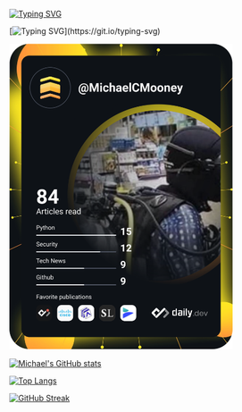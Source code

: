 [![Typing SVG](https://readme-typing-svg.herokuapp.com/?lines=Hi+There!+👋;Welcome+to+my+profile!&center=true)](https://git.io/typing-svg)

[![Typing SVG](https://readme-typing-svg.herokuapp.com/?lines=Hi+There!+👋;Welcome+to+my+profile!)](https://git.io/typing-svg)

<!--


- 🔭 I’m currently working on ...
- 🌱 I’m currently learning ...
- 👯 I’m looking to collaborate on ...
- 🤔 I’m looking for help with ...
- 💬 Ask me about ...
- 📫 How to reach me: ...
- ⚡ Fun fact: ...
-->


<a href="https://app.daily.dev/MichaelCMooney"><img src="https://github.com/MichaelCMooney/MichaelCMooney/blob/main/devcard.svg" width="400" alt="Michael Mooney's Dev Card"/></a>

[![Michael's GitHub stats](https://github-readme-stats.vercel.app/api?username=MichaelCMooney&theme=radical)](https://github.com/anuraghazra/github-readme-stats)

[![Top Langs](https://github-readme-stats.vercel.app/api/top-langs/?username=MichaelCMooney&theme=radical)](https://github.com/anuraghazra/github-readme-stats)

[![GitHub Streak](https://github-readme-streak-stats.herokuapp.com/?user=MichaelCMooney&center=true)](https://git.io/streak-stats)
